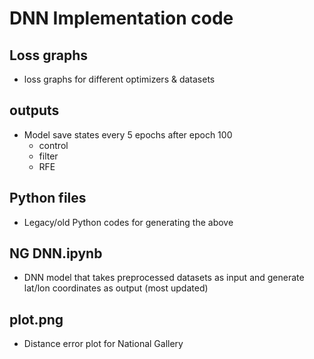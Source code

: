 # DNN Implementation code 

## Loss graphs 
- loss graphs for different optimizers & datasets 


## outputs 
- Model save states every 5 epochs after epoch 100 
  - control
  - filter
  - RFE 

## Python files 
- Legacy/old Python codes for generating the above 

## NG DNN.ipynb 
- DNN model that takes preprocessed datasets as input and generate lat/lon coordinates as output (most updated)

## plot.png 
- Distance error plot for National Gallery